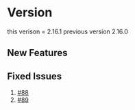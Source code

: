 # Version
this verison = 2.16.1
previous version 2.16.0

##  New Features

## Fixed Issues

1. [#88](https://github.com/vishalz/hello-js/issues/88)
1. [#89](https://github.com/vishalz/hello-js/issues/89)

